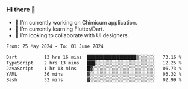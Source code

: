 ### Hi there 👋

<!--
**devcat37/devcat37** is a ✨ _special_ ✨ repository because its `README.md` (this file) appears on your GitHub profile.-->


- 🔭 I’m currently working on Chimicum application.
- 🌱 I’m currently learning Flutter/Dart.
- 👯 I’m looking to collaborate with UI designers.
<!-- - 🤔 I’m looking for help with ... -->

<!--START_SECTION:waka-->

```txt
From: 25 May 2024 - To: 01 June 2024

Dart          13 hrs 16 mins  ██████████████████▒░░░░░░   73.16 %
TypeScript    2 hrs 13 mins   ███░░░░░░░░░░░░░░░░░░░░░░   12.25 %
JavaScript    1 hr 13 mins    █▓░░░░░░░░░░░░░░░░░░░░░░░   06.73 %
YAML          36 mins         ▓░░░░░░░░░░░░░░░░░░░░░░░░   03.32 %
Bash          32 mins         ▓░░░░░░░░░░░░░░░░░░░░░░░░   02.99 %
```

<!--END_SECTION:waka-->
